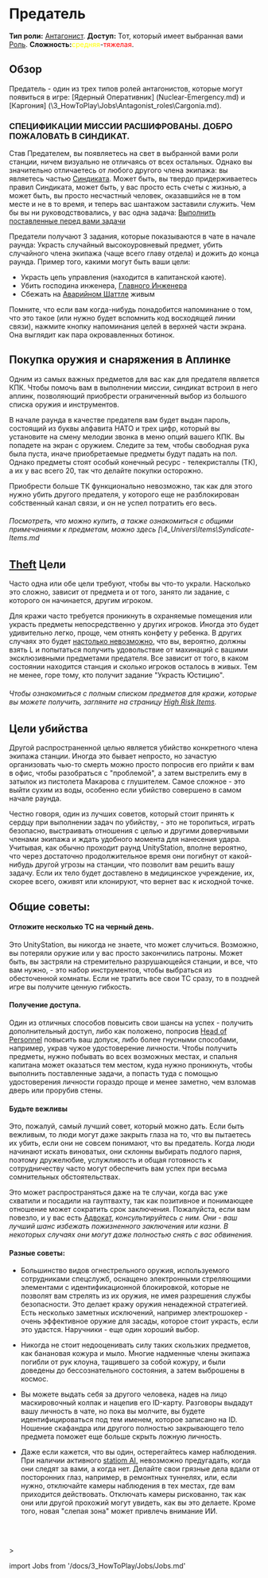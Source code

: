 # Предатель
**Тип роли:** <font color="Red">[Антагонист](\3_HowToPlay\Jobs\Antagonist_roles\Antagonist_roles.md)</font>. **Доступ:** Тот, который имеет выбранная вами [Роль](\3_HowToPlay\Jobs\Jobs.md). **Сложность:**<font color="Yellow">средняя</font>-<font color="Red">тяжелая</font>.


## Обзор

Предатель - один из трех типов ролей антагонистов, которые могут появиться в игре: [Ядерный Оперативник] (Nuclear-Emergency.md) и [Каргония] (\3_HowToPlay\Jobs\Antagonist_roles\Cargonia.md).


### СПЕЦИФИКАЦИИ МИССИИ РАСШИФРОВАНЫ. ДОБРО ПОЖАЛОВАТЬ В СИНДИКАТ.

Став Предателем, вы появляетесь на свет в выбранной вами роли станции, ничем визуально не отличаясь от всех остальных. Однако вы значительно отличаетесь от любого другого члена экипажа: вы являетесь частью [Синдиката](\4_Univers\Lore\Groups.md). Может быть, вы твердо придерживаетесь правил Синдиката, может быть, у вас просто есть счеты с жизнью, а может быть, вы просто несчастный человек, оказавшийся не в том месте и не в то время, и теперь вас шантажом заставили служить. Чем бы вы ни руководствовались, у вас одна задача: [Выполнить поставленные перед вами задачи](\4_Univers\Other\Jokes\So-close-to-impossible-that-it-might-as-well-not-even-exist.md)

Предатели получают 3 задания, которые показываются в чате в начале раунда: Украсть случайный высокоуровневый предмет, убить случайного члена экипажа (чаще всего главу отдела) и дожить до конца раунда. Пример того, какими могут быть ваши цели:

- Украсть цепь управления (находится в капитанской каюте).
- Убить господина инженера, [Главного Инженера](\3_HowToPlay\Jobs\Engineering_roles\Chief-Engineer.md)
- Сбежать на [Аварийном Шаттле](Emergency-Shuttle.md) живым

Помните, что если вам когда-нибудь понадобится напоминание о том, что это такое (или нужно будет вспомнить код восходящей линии связи), нажмите кнопку напоминания целей в верхней части экрана. Она выглядит как пара окровавленных ботинок.

## Покупка оружия и снаряжения в Аплинке

Одним из самых важных предметов для вас как для предателя является КПК. Чтобы помочь вам в выполнении миссии, синдикат встроил в него аплинк, позволяющий приобрести ограниченный выбор из большого списка оружия и инструментов.

В начале раунда в качестве предателя вам будет выдан пароль, состоящий из буквы алфавита НАТО и трех цифр, который вы установите на смену мелодии звонка в меню опций вашего КПК. Вы попадете на экран с оружием. Следите за тем, чтобы свободная рука была пуста, иначе приобретаемые предметы будут падать на пол. Однако предметы стоят особый конечный ресурс - телекристаллы (ТК), а их у вас всего 20, так что делайте покупки осторожно.

Приобрести больше ТК функционально невозможно, так как для этого нужно убить другого предателя, у которого еще не разблокирован собственный канал связи, и он не успел потратить его весь.

###### Посмотреть, что можно купить, а также ознакомиться с общими примечаниями к предметам, можно здесь [\4_Univers\Items\Syndicate-Items.md



## [Theft](\4_Univers\Items\High-Risk-Items.md) Цели

Часто одна или обе цели требуют, чтобы вы что-то украли. Насколько это сложно, зависит от предмета и от того, занято ли задание, с которого он начинается, другим игроком.

Для кражи часто требуется проникнуть в охраняемые помещения или украсть предметы непосредственно у других игроков. Иногда это будет удивительно легко, проще, чем отнять конфету у ребенка. В других случаях это будет [настолько невозможно](\4_Univers\Other\Jokes\So-close-to-impossible-that-it-might-as-well-not-even-exist.md), что вы, вероятно, должны взять L и попытаться получить удовольствие от махинаций с вашими эксклюзивными предметами предателя. Все зависит от того, в каком состоянии находится станция и сколько игроков осталось в живых. Тем не менее, горе тому, кто получит задание "Украсть Юстицию".

###### Чтобы ознакомиться с полным списком предметов для кражи, которые вы можете получить, загляните на страницу [High Risk Items](\4_Univers\Items\High-Risk-Items.md).

## Цели убийства

Другой распространенной целью является убийство конкретного члена экипажа станции. Иногда это бывает непросто, но зачастую организовать чью-то смерть можно просто попросив его прийти к вам в офис, чтобы разобраться с "проблемой", а затем выстрелить ему в затылок из пистолета Макарова с глушителем. Самое сложное - это выйти сухим из воды, особенно если убийство совершено в самом начале раунда.

Честно говоря, один из лучших советов, который стоит принять к сердцу при выполнении задач по убийству, - это не торопиться, играть безопасно, выстраивать отношения с целью и другими доверчивыми членами экипажа и ждать удобного момента для нанесения удара. Учитывая, как обычно проходит раунд UnityStation, вполне вероятно, что через достаточно продолжительное время они погибнут от какой-нибудь другой угрозы на станции, что позволит вам решить вашу задачу. Если их тело будет доставлено в медицинское учреждение, их, скорее всего, оживят или клонируют, что вернет вас к исходной точке.

## Общие советы:

#### Отложите несколько TC на черный день.

Это UnityStation, вы никогда не знаете, что может случиться. Возможно, вы потеряли оружие или у вас просто закончились патроны. Может быть, вы застряли на стремительно разрушающейся станции, и все, что вам нужно, - это набор инструментов, чтобы выбраться из обесточенной комнаты. Если не тратить все свои TC сразу, то в поздней игре вы получите ценную гибкость.

#### Получение доступа.

Один из отличных способов повысить свои шансы на успех - получить дополнительный доступ, либо как положено, попросив [Head of Personnel](\3_HowToPlay\Jobs\Command_roles\Head-of-Personnel.md) повысить ваш допуск, либо более гнусными способами, например, украв чужое удостоверение личности. Чтобы получить предметы, нужно побывать во всех возможных местах, и спальня капитана может оказаться тем местом, куда нужно проникнуть, чтобы выполнить поставленные задачи, а попасть туда с помощью удостоверения личности гораздо проще и менее заметно, чем взломав дверь или прорубив стены.

#### Будьте вежливы

Это, пожалуй, самый лучший совет, который можно дать. Если быть вежливым, то люди могут даже закрыть глаза на то, что вы пытаетесь их убить, если они не совсем понимают, что вы предатель. Когда люди начинают искать виноватых, они склонны выбирать подлого парня, поэтому дружелюбие, услужливость и общая готовность к сотрудничеству часто могут обеспечить вам успех при весьма сомнительных обстоятельствах.

Это может распространяться даже на те случаи, когда вас уже схватили и посадили на гауптвахту, так как позитивное и понимающее отношение может сократить срок заключения. Пожалуйста, если вам повезло, и у вас есть [Адвокат](\3_HowToPlay\Jobs\Security_roles\Lawyer.md), *консультируйтесь с ним. Они - ваш лучший шанс избежать пожизненного заключения или казни. В некоторых случаях они могут даже полностью снять с вас обвинения.*

#### Разные советы:

- Большинство видов огнестрельного оружия, используемого сотрудниками спецслужб, оснащено электронными стреляющими элементами с идентификационной блокировкой, которые не позволят вам стрелять из их оружия, не имея разрешения службы безопасности. Это делает кражу оружия ненадежной стратегией. Есть несколько заметных исключений, например электрошокер - очень эффективное оружие для засады, которое стоит украсть, если это удастся. Наручники - еще один хороший выбор.
- Никогда не стоит недооценивать силу таких скользких предметов, как банановая кожура и мыло. Многие надменные члены экипажа погибли от рук клоуна, тащившего за собой кожуру, и были доведены до бессознательного состояния, а затем выброшены в космос.
- Вы можете выдать себя за другого человека, надев на лицо маскировочный колпак и нацепив его ID-карту. Разговоры выдадут вашу личность в чате, но пока вы молчите, вы будете идентифицироваться под тем именем, которое записано на ID. Ношение скафандра или другого полностью закрывающего тело предмета поможет еще больше скрыть ложную личность.
- Даже если кажется, что вы один, остерегайтесь камер наблюдения. При наличии активного [statiom AI,](Station-AI.md) невозможно предугадать, когда они следят за вами, а когда нет. Делайте свои грязные дела вдали от посторонних глаз, например, в ремонтных туннелях, или, если нужно, отключайте камеры наблюдения в тех местах, где вам приходится действовать. Отключать камеры рискованно, так как они или другой прохожий могут увидеть, как вы это делаете. Кроме того, новая "слепая зона" может привлечь внимание ИИ.



  <br/>
<br/>>
<br/>

import Jobs from '/docs/3_HowToPlay/Jobs/Jobs.md'

<Jobs />

